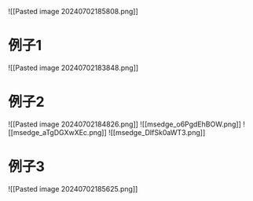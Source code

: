 ![[Pasted image 20240702185808.png]]
# 例子1
![[Pasted image 20240702183848.png]]
# 例子2
![[Pasted image 20240702184826.png]]
![[msedge_o6PgdEhBOW.png]]
![[msedge_aTgDGXwXEc.png]]
![[msedge_DIfSk0aWT3.png]]
# 例子3
![[Pasted image 20240702185625.png]]